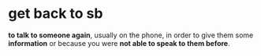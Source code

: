 # get back to sb

**to talk to someone again**, usually on the phone, in order to give them some **information** or because you were **not able to speak to them before**.